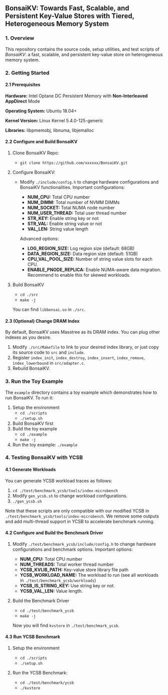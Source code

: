 ## BonsaiKV: Towards Fast, Scalable, and Persistent Key-Value Stores with Tiered, Heterogeneous Memory System

### 1. Overview

This repository contains the source code, setup utilities, and test scripts of *BonsaiKV*: a fast, scalable, and persistent key-value store on heterogeneous memory system. 

### 2. Getting Started

#### 2.1 Prerequisites

**Hardware:** Intel Optane DC Persistent Memory with **Non-Interleaved AppDirect** Mode

**Operating System:** Ubuntu 18.04+

**Kernel Version:** Linux Kernel 5.4.0-125-generic

**Libraries:** libpmemobj, libnuma, libjemalloc

#### 2.2 Configure and Build BonsaiKV

1. Clone BonsaiKV Repo:
   + `git clone https://github.com/xxxxxx/BonsaiKV.git`

2. Configure BonsaiKV:

   + Modify `./include/config.h` to change hardware configurations and BonsaiKV functionalities. Important configurations:

     + **NUM_CPU:**  Total CPU number
     + **NUM_DIMM:** Total number of NVMM DIMMs
     + **NUM_SOCKET:** Total NUMA node number
     + **NUM_USER_THREAD:** Total user thread number
     + **STR_KEY:** Enable string key or not
     + **STR_VAL:** Enable string value or not
     + **VAL_LEN:** String value length

     Advanced options:

     + **LOG_REGION_SIZE:** Log region size (default: 68GB)
     + **DATA_REGION_SIZE:** Data region size (default: 51GB)
     + **CPU_VAL_POOL_SIZE:** Number of string value slots for each CPU.
     + **ENABLE_PNODE_REPLICA:** Enable NUMA-aware data migration. Recommend to enable this for skewed workloads.

3. Build BonsaiKV

   + `cd ./src`
   + `make -j`

   You can find `libbonsai.so` in `./src`.

#### 2.3 (Optional) Change DRAM Index

By default, BonsaiKV uses Masstree as its DRAM index. You can plug other indexes as you desire.

1. Modify `./src/Makefile` to link to your desired index library, or just copy its source code to `src` and `include`.
2. Register `index_init`, `index_destroy`, `index_insert`, `index_remove`, `index_lowerbound` in `src/adapter.c`. 
3. Rebuild BonsaiKV.

### 3. Run the Toy Example

The `example` directory contains a toy example which demonstrates how to run BonsaiKV. To run it:

1. Setup the environment
   + `cd ./scripts`
   + `./setup.sh`
2. Build BonsaiKV first
2. Build the toy example
   + `cd ./example`
   + `make -j`
3. Run the toy example: `./example`

### 4. Testing BonsaiKV with YCSB

#### 4.1 Generate Workloads

You can generate YCSB workload traces as follows:

1. `cd ./test/benchmark_ycsb/tools/index-microbench`
2. Modify `gen_ycsb.sh` to change workload configurations.
3. `./gen_ycsb.sh`

Note that these scripts are only compatible with our modified YCSB in `./test/benchmark_ycsb/tools/index-microbench`. We remove some outputs and add multi-thread support in YCSB to accelerate benchmark running.

#### 4.2 Configure and Build the Benchmark Driver

1. Modify `./test/benchmark_ycsb/include/config.h` to change hardware configurations and benchmark options. Important options:
   + **NUM_CPU:** Total CPU number
   + **NUM_THREADS:** Total worker thread number
   + **YCSB_KVLIB_PATH:** Key-value store library file path
   + **YCSB_WORKLOAD_NAME:** The workload to run (see all workloads in `./test/benchmark_ycsb/workloads`)
   + **YCSB_IS_STRING_KEY:** Use string key or not.
   + **YCSB_VAL_LEN:** Value length.
2. Build the Benchmark Driver
   + `cd ./test/benchmark_ycsb`
   + `make -j`

   Now you will find `kvstore` in `./test/benchmark_ycsb`.

#### 4.3 Run YCSB Benchmark

1. Setup the environment
   + `cd ./scripts`
   + `./setup.sh`

2. Run the YCSB Benchmark:
   + `cd ./test/benchmark/ycsb`
   + `./kvstore`
